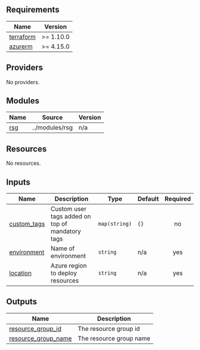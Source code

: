 <!-- BEGIN_TF_DOCS -->
## Requirements

| Name | Version |
|------|---------|
| <a name="requirement_terraform"></a> [terraform](#requirement\_terraform) | >= 1.10.0 |
| <a name="requirement_azurerm"></a> [azurerm](#requirement\_azurerm) | >= 4.15.0 |

## Providers

No providers.

## Modules

| Name | Source | Version |
|------|--------|---------|
| <a name="module_rsg"></a> [rsg](#module\_rsg) | ../modules/rsg | n/a |

## Resources

No resources.

## Inputs

| Name | Description | Type | Default | Required |
|------|-------------|------|---------|:--------:|
| <a name="input_custom_tags"></a> [custom\_tags](#input\_custom\_tags) | Custom user tags added on top of mandatory tags | `map(string)` | `{}` | no |
| <a name="input_environment"></a> [environment](#input\_environment) | Name of environment | `string` | n/a | yes |
| <a name="input_location"></a> [location](#input\_location) | Azure region to deploy resources | `string` | n/a | yes |

## Outputs

| Name | Description |
|------|-------------|
| <a name="output_resource_group_id"></a> [resource\_group\_id](#output\_resource\_group\_id) | The resource group id |
| <a name="output_resource_group_name"></a> [resource\_group\_name](#output\_resource\_group\_name) | The resource group name |
<!-- END_TF_DOCS -->
